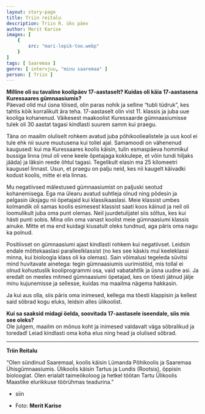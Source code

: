```yaml
---
layout: story-page
title: Triin reitalu
description: Triin R. üks päev
author: Merit Karise
images: [
    {
        src: "mari-lepik-too.webp"
    }
]
tags: [ Saaremaa ]
genre: [ intervjuu, "minu saaremaa" ]
person: [ Triin ]
---
```


<!-- # {{$doc.title}} -->

**Milline oli su tavaline koolipäev 17-aastaselt? Kuidas oli käia 17-aastasena Kuressaares gümnaasiumis?** \
Päevad olid mul üsna töised, olin paras nohik ja selline “tubli tüdruk”, kes tahtis kõik korralikult ära teha. 17-aastaselt olin vist 11. klassis ja juba uue kooliga kohanenud. Väikesest maakoolist Kuressaarde gümnaasiumisse tulek oli 30 aastat tagasi kindlasti suurem samm kui praegu.

Täna on maailm oluliselt rohkem avatud juba põhikooliealistele ja uus kool ei tule ehk nii suure muutusena kui tollel ajal. Samamoodi on vähenenud kaugused: kui ma Kuressaares koolis käisin, tulin esmaspäeva hommikul bussiga linna (mul oli vene keele õpetajaga kokkulepe, et võin tundi hiljaks jääda) ja läksin reede õhtul tagasi. Tegelikult elasin ma 25 kilomeetri kaugusel linnast. Usun, et praegu on palju neid, kes nii kaugelt käivadki kodust koolis, mitte ei ela linnas.
 
Mu negatiivsed mälestused gümnaasiumist on paljuski seotud kohanemisega. Ega ma ülearu avatud suhtleja olnud ning põdesin ja pelgasin üksjagu nii õpetajaid kui klassikaaslasi. Meie klassist umbes kolmandik oli samas koolis esimesest klassist saati koos käinud ja neil oli loomulikult juba oma punt olemas. Neil juurdetulijatel siis sõltus, kes kui hästi punti sobis. Mina olin oma vanast koolist meie gümnaasiumi klassis ainuke. Mitte et ma end kuidagi kiusatult oleks tundnud, aga päris oma nagu ka polnud.

Positiivset on gümnaasiumi ajast kindlasti rohkem kui negatiivset. Leidsin endale mõttekaaslasi paralleelklassist (no kes see käskis mul keeleklassi minna, kui bioloogia klass oli ka olemas). Sain võimalusi tegeleda süvitsi mind huvitavate ainetega: tegin gümnaasiumis uurimistöid, mis tollal ei olnud kohustuslik kooliprogrammi osa, vaid vabatahtlik ja üsna uudne asi. Ja eredalt on meeles mitmed gümnaasiumi õpetajad, kes on tõesti jätnud jälje minu kujunemisse ja sellesse, kuidas ma maailma nägema hakkasin.

Ja kui aus olla, siis päris oma inimesed, kellega ma tõesti klappisin ja kellest said sõbrad kogu eluks, leidsin alles ülikoolist. 

**Kui sa saaksid midagi öelda, soovitada 17-aastasele iseendale, siis mis see oleks?** \
Ole julgem, maailm on mõnus koht ja inimesed valdavalt väga sõbralikud ja toredad! Leiad kindlasti oma koha elus ning head ja olulised sõbrad.

* * *

**Triin Reitalu**

“Olen sündinud Saaremaal, koolis käisin Lümanda Põhikoolis ja Saaremaa Ühisgümnaasiumis. Ülikoolis käisin Tartus ja Lundis (Rootsis), õppisin bioloogiat. Olen erialalt taimeökoloog ja hetkel töötan Tartu Ülikoolis Maastike elurikkuse töörühmas teadurina.” 

<story-author :author="author"></story-author>

<details-wrapper summary="Mis mõtted tekkisid?">

- siin

</details-wrapper>

<details-wrapper summary="Allikad" class="text-sm" icon="icon-park-outline:document-folder">

- Foto: **Merit Karise**

</details-wrapper>
